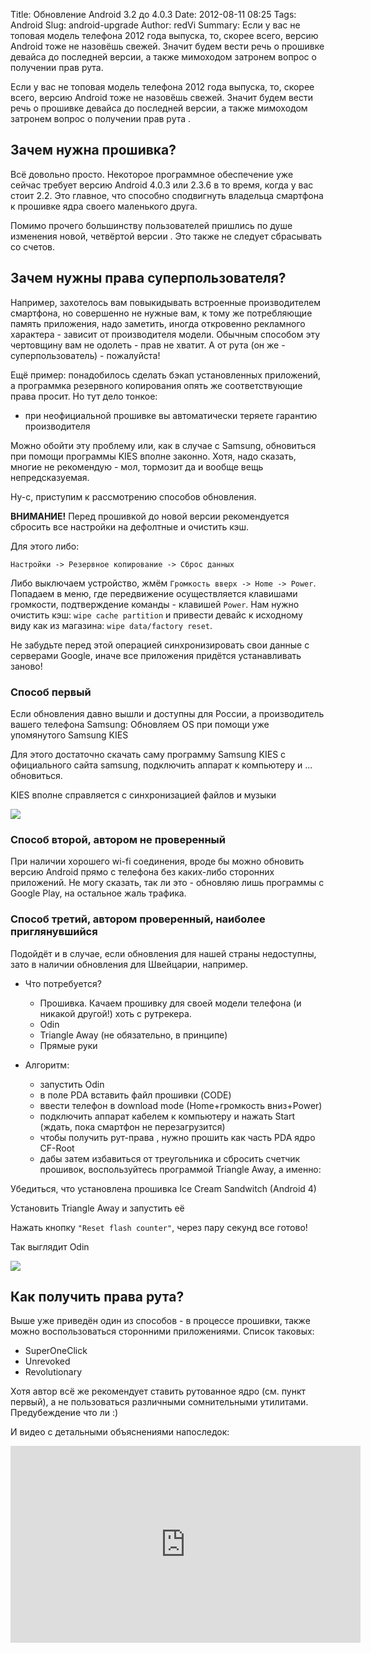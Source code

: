 Title: Обновление Android 3.2 до 4.0.3
Date: 2012-08-11 08:25
Tags: Android
Slug: android-upgrade
Author: redVi
Summary: Если у вас не топовая модель телефона 2012 года выпуска, то, скорее всего, версию Android тоже не назовёшь свежей. Значит будем вести речь о прошивке девайса до последней версии, а также мимоходом затронем вопрос о получении прав рута.

Если у вас не топовая модель телефона 2012 года выпуска, то, скорее всего, версию Android тоже не назовёшь свежей. Значит будем вести речь о прошивке девайса до последней версии, а также мимоходом затронем вопрос о получении прав рута .

## Зачем нужна прошивка?

Всё довольно просто. Некоторое программное обеспечение уже сейчас требует версию Android 4.0.3 или 2.3.6 в то время, когда у вас стоит 2.2. Это главное, что способно сподвигнуть владельца смартфона к прошивке ядра своего маленького друга.

Помимо прочего большинству пользователей пришлись по душе изменения новой, четвёртой версии . Это также не следует сбрасывать со счетов.

## Зачем нужны права суперпользователя?

Например, захотелось вам повыкидывать встроенные производителем смартфона, но совершенно не нужные вам, к тому же потребляющие память приложения, надо заметить, иногда откровенно рекламного характера - зависит от производителя модели. Обычным способом эту чертовщину вам не одолеть - прав не хватит. А от рута (он же - суперпользователь) - пожалуйста!

Ещё пример: понадобилось сделать бэкап установленных приложений, а программка резервного копирования опять же соответствующие права просит. Но тут дело тонкое:

- при неофициальной прошивке вы автоматически теряете гарантию производителя

Можно обойти эту проблему или, как в случае с Samsung, обновиться при помощи программы KIES вполне законно. Хотя, надо сказать, многие не рекомендую - мол, тормозит да и вообще вещь непредсказyемая.

Ну-с, приступим  к рассмотрению способов обновления.

<b>ВНИМАНИЕ!</b> Перед прошивкой до новой версии рекомендуется сбросить все настройки на дефолтные и очистить кэш.

Для этого либо:

```
Настройки -> Резервное копирование -> Сброс данных
```

Либо выключаем устройство, жмём `Громкость вверх -> Home -> Power`. Попадаем в меню, где передвижение осуществляется клавишами громкости, подтверждение команды - клавишей `Power`. Нам нужно очистить кэш: `wipe cache partition` и привести девайс к исходному виду как из магазина: `wipe data/factory reset`.

Не забудьте перед этой операцией синхронизировать свои данные с серверами Google, иначе все приложения придётся устанавливать заново!

### Способ первый

Если обновления давно вышли и доступны для России, а производитель вашего телефона Samsung:
Обновляем OS при помощи уже упомянутого Samsung KIES

Для этого достаточно скачать саму программу Samsung KIES с официального сайта samsung, подключить аппарат к компьютеру и ... обновиться.

KIES вполне справляется с синхронизацией файлов и музыки

<a href="http://3.bp.blogspot.com/-HMhBdlInad0/UAEpntf78RI/AAAAAAAABEc/0oMurn-MQMM/s1600/kies.png" data-lighter><img src="http://3.bp.blogspot.com/-HMhBdlInad0/UAEpntf78RI/AAAAAAAABEc/0oMurn-MQMM/s1600/kies.png"/></a>

### Способ второй, автором не проверенный

При наличии хорошего wi-fi соединения, вроде бы можно обновить версию Android прямо с телефона без каких-либо сторонних приложений. Не могу сказать, так ли это - обновляю лишь программы с Google Play, на остальное жаль трафика.


### Способ третий, автором проверенный, наиболее приглянувшийся

Подойдёт и в случае, если обновления для нашей страны недоступны, зато в наличии обновления для Швейцарии, например.

- Что потребуется?
    - Прошивка. Качаем прошивку для своей модели телефона (и никакой другой!) хоть с рутрекера.
    - Odin
    - Triangle Away (не обязательно, в принципе)
    - Прямые руки

- Алгоритм:
    - запустить Odin
    - в поле PDA вставить файл прошивки (CODE)
    - ввести телефон в download mode (Home+громкость вниз+Power)
    - подключить аппарат кабелем к компьютеру и нажать Start (ждать, пока смартфон не перезагрузится)
    - чтобы получить рут-права , нужно прошить как часть PDA ядро CF-Root
    - дабы затем избавиться от треугольника и сбросить счетчик прошивок, воспользуйтесь программой Triangle Away, а именно:

Убедиться, что установлена прошивка Ice Cream Sandwitch (Android 4)

Установить Triangle Away и запустить её

Нажать кнопку `"Reset flash counter"`, через пару секунд все готово!

Так выглядит Odin

<a href="http://3.bp.blogspot.com/-bEe5DC8sdIo/UAEqKk9cgoI/AAAAAAAABEk/8kFruvLETMY/s1600/odin.png" data-lighter><img src="http://3.bp.blogspot.com/-bEe5DC8sdIo/UAEqKk9cgoI/AAAAAAAABEk/8kFruvLETMY/s1600/odin.png"/></a>

## Как получить права рута?

Выше уже приведён один из способов - в процессе прошивки, также можно воспользоваться сторонними приложениями. Список таковых:

- SuperOneClick
- Unrevoked
- Revolutionary

 Хотя автор всё же рекомендует ставить рутованное ядро (см. пункт первый), а не пользоваться  различными сомнительными утилитами. Предубеждение что ли :)

И видео с детальными объяснениями напоследок:

<div class="video"><iframe width="560" height="315" src="http://www.youtube.com/embed/g-YXb1zM6P8?rel=0" frameborder="0" allowfullscreen></iframe></div>
